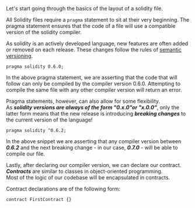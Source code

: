Let's start going through the basics of the layout of a solidity file.

All Solidity files require a ```pragma``` statement to sit at their very beginning. The pragma statement ensures that the code of a file will use a compatible version of the solidity compiler.

As solidity is an actively developed language, new features are often added or removed on each release. These changes follow the rules of [semantic versioning](https://semver.org/).

```solidity
pragma solidity 0.6.0;
````

In the above pragma statement, we are asserting that the code that will follow can only be compiled by the compiler version 0.6.0. Attempting to compile the same file with any other compiler version will return an error.

Pragma statements, however, can also allow for some flexibility. \
As ***solidity versions are always of the form "0.x.0"or "x.0.0"***, only the latter form means that the new release is introducing ***breaking changes*** to the current version of the language!

```solidity
pragma solidity ^0.6.2;
```

In the above snippet we are asserting that any compiler version between ***0.6.2*** and the next breaking change - in our case, ***0.7.0*** - will be able to compile our file.

Lastly, after declaring our compiler version, we can declare our contract. ***Contracts*** are similar to classes in object-oriented programming. \
Most of the logic of our codebase will be encapsulated in contracts.

Contract declarations are of the following form:
```solidity  
contract FirstContract {}
```
